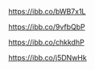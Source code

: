 <!-- list of all contacts -->

https://ibb.co/bWB7x1L

<!-- get a contact by id -->

https://ibb.co/9vfbQbP

<!-- add a contact -->

https://ibb.co/chkkdhP

<!-- remove a contact -->

https://ibb.co/j5DNwHk
